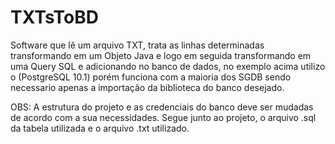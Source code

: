 # TXTsToBD

Software que lê um arquivo TXT, trata as linhas determinadas transformando em um Objeto Java e logo em seguida transformando 
em uma Query SQL e adicionando no banco de dados, no exemplo acima utilizo o (PostgreSQL 10.1) porém funciona com a maioria dos SGDB
sendo necessario apenas a importação da biblioteca do banco desejado.

OBS: A estrutura do projeto e as credenciais do banco deve ser mudadas de acordo com a sua necessidades.
Segue junto ao projeto, o arquivo .sql da tabela utilizada e o arquivo .txt utilizado.
